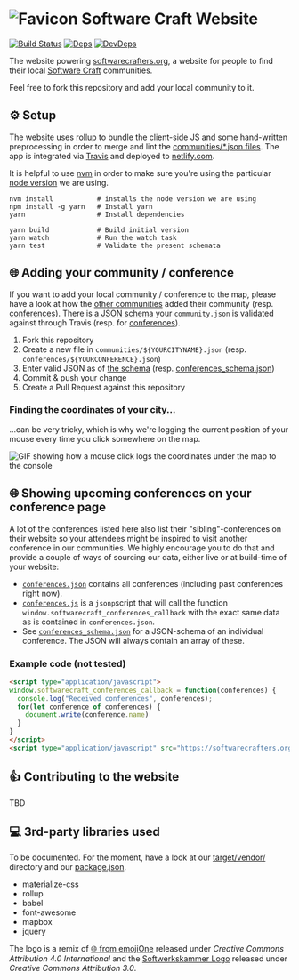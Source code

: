 # ![Favicon](target/apple-icon-57x57.png) Software Craft Website
[![Build Status](https://travis-ci.org/softwarecrafters/website.svg?branch=saga)](https://travis-ci.org/softwarecrafters/website) [![Deps](https://david-dm.org/softwarecrafters/website.svg)](https://david-dm.org/softwarecrafters/website) [![DevDeps](https://david-dm.org/softwarecrafters/website/dev-status.svg)](https://david-dm.org/softwarecrafters/website)


The website powering [softwarecrafters.org](https://softwarecrafters.org), a website for people to find their local [Software Craft](http://manifesto.softwarecraftsmanship.org/) communities.

Feel free to fork this repository and add your local community to it.

## ⚙️ Setup

The website uses [rollup](rollupjs.org) to bundle the client-side JS and some hand-written preprocessing in order to merge and lint the [communities/*.json files](communities/). The app is integrated via [Travis](https://travis-ci.org/softwarecrafters/website) and deployed to [netlify.com](https://www.netlify.com/).

It is helpful to use [nvm](https://github.com/creationix/nvm) in order to make sure you're using the particular [node version](.nvmrc) we are using.

```
nvm install           # installs the node version we are using
npm install -g yarn   # Install yarn
yarn                  # Install dependencies

yarn build            # Build initial version
yarn watch            # Run the watch task
yarn test             # Validate the present schemata
```

## 🌐 Adding your community / conference

If you want to add your local community / conference to the map, please have a look at how the [other communities](communities/) added their community (resp. [conferences](conferences/)). There is [a JSON schema](communities_schema.json) your `community.json` is validated against through Travis (resp. for [conferences](conferences_schema.json)).

1. Fork this repository
2. Create a new file in `communities/${YOURCITYNAME}.json` (resp. `conferences/${YOURCONFERENCE}.json`)
3. Enter valid JSON as of [the schema](communities_schema.json) (resp. [conferences_schema.json](conferences_schema.json))
4. Commit & push your change
5. Create a Pull Request against this repository

### Finding the coordinates of your city...

...can be very tricky, which is why we're logging the current position of your mouse every time you click somewhere on the map.

![GIF showing how a mouse click logs the coordinates under the map to the console](docs/finding_coordinates.gif)

## 🌐 Showing upcoming conferences on your conference page

A lot of the conferences listed here also list their "sibling"-conferences on their website so your attendees might be inspired to visit another conference in our communities. We highly encourage you to do that and provide a couple of ways of sourcing our data, either live or at build-time of your website:

- [`conferences.json`](https://softwarecrafters.org/conferences.json) contains all conferences (including past conferences right now).
- [`conferences.js`](https://softwarecrafters.org/conferences.js) is a `jsonp`script that will call the function `window.softwarecraft_conferences_callback` with the exact same data as is contained in `conferences.json`.
- See [`conferences_schema.json`](./conferences_schema.json) for a JSON-schema of an individual conference. The JSON will always contain an array of these.

### Example code (not tested) 

```html
<script type="application/javascript">
window.softwarecraft_conferences_callback = function(conferences) {
  console.log("Received conferences", conferences);
  for(let conference of conferences) {
    document.write(conference.name)
  }
}
</script>
<script type="application/javascript" src="https://softwarecrafters.org/conferences.js"></script>

``` 

## 👍 Contributing to the website

TBD

## 💻 3rd-party libraries used

To be documented. For the moment, have a look at our [target/vendor/](target/vendor) directory and our [package.json](package.json).

- materialize-css
- rollup
- babel
- font-awesome
- mapbox
- jquery

The logo is a remix of [🌐 from emojiOne](https://github.com/emojione/emojione/tree/2.2.7/assets) released under *Creative Commons Attribution 4.0 International* and the [Softwerkskammer Logo](https://github.com/softwerkskammer/softwerkskammer-logos) released under *Creative Commons Attribution 3.0*.
